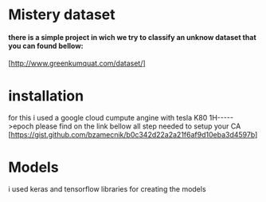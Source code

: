 # Mistery dataset

#### there is a simple project in wich we try to classify an unknow dataset that you can found bellow:
[http://www.greenkumquat.com/dataset/]

# installation

for this i used a google cloud cumpute angine with tesla K80  1H----->epoch
please find on the link bellow all step needed to setup your CA
[https://gist.github.com/bzamecnik/b0c342d22a2a21f6af9d10eba3d4597b]
# Models 

i used keras and tensorflow libraries for creating the models 